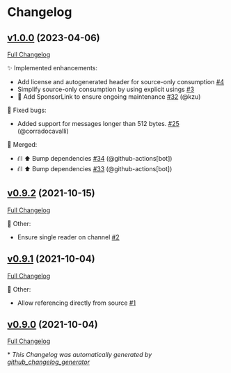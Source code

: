 # Changelog

## [v1.0.0](https://github.com/devlooped/WebSocketChannel/tree/v1.0.0) (2023-04-06)

[Full Changelog](https://github.com/devlooped/WebSocketChannel/compare/v0.9.2...v1.0.0)

:sparkles: Implemented enhancements:

- Add license and autogenerated header for source-only consumption [\#4](https://github.com/devlooped/WebSocketChannel/issues/4)
- Simplify source-only consumption by using explicit usings [\#3](https://github.com/devlooped/WebSocketChannel/issues/3)
- 💟 Add SponsorLink to ensure ongoing maintenance [\#32](https://github.com/devlooped/WebSocketChannel/pull/32) (@kzu)

:bug: Fixed bugs:

- Added support for messages longer than 512 bytes. [\#25](https://github.com/devlooped/WebSocketChannel/pull/25) (@corradocavalli)

:twisted_rightwards_arrows: Merged:

- ⛙ ⬆️ Bump dependencies [\#34](https://github.com/devlooped/WebSocketChannel/pull/34) (@github-actions[bot])
- ⛙ ⬆️ Bump dependencies [\#33](https://github.com/devlooped/WebSocketChannel/pull/33) (@github-actions[bot])

## [v0.9.2](https://github.com/devlooped/WebSocketChannel/tree/v0.9.2) (2021-10-15)

[Full Changelog](https://github.com/devlooped/WebSocketChannel/compare/v0.9.1...v0.9.2)

:hammer: Other:

- Ensure single reader on channel [\#2](https://github.com/devlooped/WebSocketChannel/issues/2)

## [v0.9.1](https://github.com/devlooped/WebSocketChannel/tree/v0.9.1) (2021-10-04)

[Full Changelog](https://github.com/devlooped/WebSocketChannel/compare/v0.9.0...v0.9.1)

:hammer: Other:

- Allow referencing directly from source [\#1](https://github.com/devlooped/WebSocketChannel/issues/1)

## [v0.9.0](https://github.com/devlooped/WebSocketChannel/tree/v0.9.0) (2021-10-04)

[Full Changelog](https://github.com/devlooped/WebSocketChannel/compare/cb8103a2f18547e9697c0902c679e7578f0c8c65...v0.9.0)



\* *This Changelog was automatically generated by [github_changelog_generator](https://github.com/github-changelog-generator/github-changelog-generator)*

